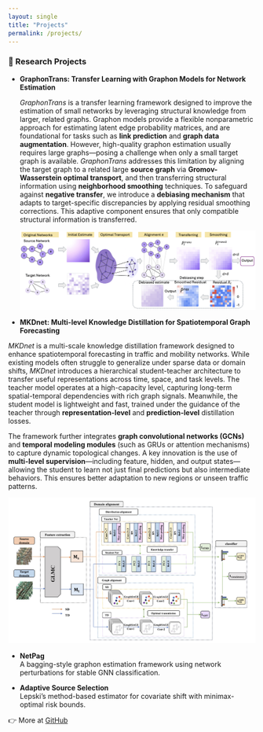 ```yaml
---
layout: single
title: "Projects"
permalink: /projects/
---
```



<style>
.page__content p {
  font-family: "Georgia", serif;
  font-size: 17px;
  line-height: 1.7;
  color: #2a2a2a;
}
</style>



### 🔬 Research Projects

- **GraphonTrans: Transfer Learning with Graphon Models for Network Estimation**

  *GraphonTrans* is a transfer learning framework designed to improve the estimation of small networks by leveraging structural knowledge from larger, related graphs. Graphon models provide a flexible nonparametric approach for estimating latent edge probability matrices, and are foundational for tasks such as **link prediction** and **graph data augmentation**. However, high-quality graphon estimation usually requires large graphs—posing a challenge when only a small target graph is available. *GraphonTrans* addresses this limitation by aligning the target graph to a related large **source graph** via **Gromov-Wasserstein optimal transport**, and then transferring structural information using **neighborhood smoothing** techniques. To safeguard against **negative transfer**, we introduce a **debiasing mechanism** that adapts to target-specific discrepancies by applying residual smoothing corrections. This adaptive component ensures that only compatible structural information is transferred.

  ![GraphonTrans Workflow](/assets/images/graphontrans_workflow.jpg)


- **MKDnet: Multi-level Knowledge Distillation for Spatiotemporal Graph Forecasting**

*MKDnet* is a multi-scale knowledge distillation framework designed to enhance spatiotemporal forecasting in traffic and mobility networks. While existing models often struggle to generalize under sparse data or domain shifts, *MKDnet* introduces a hierarchical student-teacher architecture to transfer useful representations across time, space, and task levels. The teacher model operates at a high-capacity level, capturing long-term spatial-temporal dependencies with rich graph signals. Meanwhile, the student model is lightweight and fast, trained under the guidance of the teacher through **representation-level** and **prediction-level** distillation losses.

The framework further integrates **graph convolutional networks (GCNs)** and **temporal modeling modules** (such as GRUs or attention mechanisms) to capture dynamic topological changes. A key innovation is the use of **multi-level supervision**—including feature, hidden, and output states—allowing the student to learn not just final predictions but also intermediate behaviors. This ensures better adaptation to new regions or unseen traffic patterns.

![MKDnet Workflow](/assets/images/mkdnet_workflow.jpg)



- **NetPag**  
  A bagging-style graphon estimation framework using network perturbations for stable GNN classification.

- **Adaptive Source Selection**  
  Lepski’s method-based estimator for covariate shift with minimax-optimal risk bounds.



👉 More at [GitHub](https://github.com/olivia3395)
